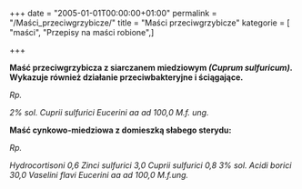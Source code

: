 +++
date = "2005-01-01T00:00:00+01:00"
permalink = "/Maści_przeciwgrzybicze/"
title = "Maści przeciwgrzybicze"
kategorie = [ "maści", "Przepisy na maści robione",]

+++

**Maść przeciwgrzybicza z siarczanem miedziowym *(Cuprum sulfuricum)*. Wykazuje również działanie przeciwbakteryjne i ściągające.**

*Rp.*

*2% sol. Cuprii sulfurici*
*Eucerini aa ad 100,0*
*M.f. ung.*

**Maść cynkowo-miedziowa z domieszką słabego sterydu:**

*Rp.*

*Hydrocortisoni 0,6*
*Zinci sulfurici 3,0*
*Cuprii sulfurici 0,8*
*3% sol. Acidi borici 30,0*
*Vaselini flavi*
*Eucerini aa ad 100,0*
*M.f.ung.*

